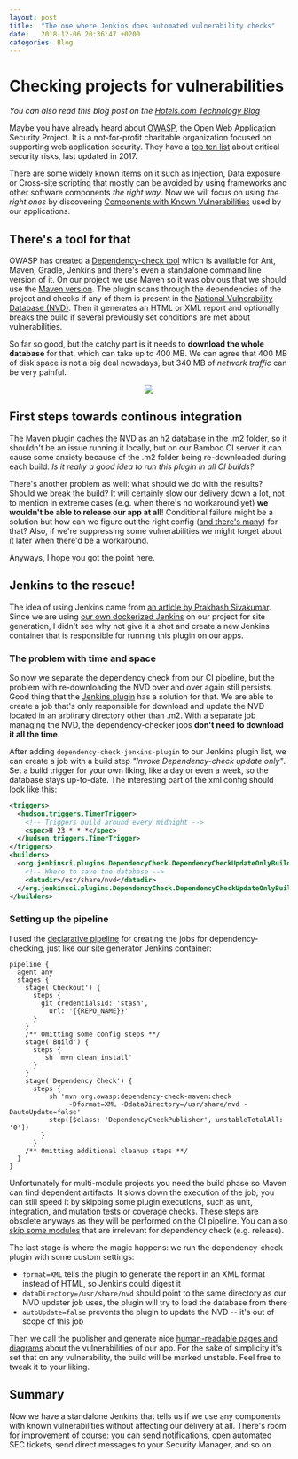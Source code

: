 ```yaml
---
layout: post
title:  "The one where Jenkins does automated vulnerability checks"
date:   2018-12-06 20:36:47 +0200
categories: Blog
---
```


# Checking projects for vulnerabilities

_You can also read this blog post on the [Hotels.com Technology Blog](https://medium.com/hotels-com-technology/the-one-where-jenkins-does-automated-vulnerability-checks-bd0c497f7354)_

Maybe you have already heard about [OWASP](https://www.owasp.org/index.php/About_The_Open_Web_Application_Security_Project#The_OWASP_Foundation), the Open Web Application Security Project. It is a not-for-profit charitable organization focused on supporting web application security. They have a [top ten list](https://www.owasp.org/index.php/Top_10-2017_Top_10) about critical security risks, last updated in 2017.

There are some widely known items on it such as Injection, Data exposure or Cross-site scripting that mostly can be avoided by using frameworks and other software components _the right way_. Now we will focus on using _the right ones_ by discovering [Components with Known Vulnerabilities](https://www.owasp.org/index.php/Top_10-2017_A9-Using_Components_with_Known_Vulnerabilities) used by our applications.

## There's a tool for that
OWASP has created a [Dependency-check tool](https://www.owasp.org/index.php/OWASP_Dependency_Check) which is available for Ant, Maven, Gradle, Jenkins and there's even a standalone command line version of it. On our project we use Maven so it was obvious that we should use the [Maven version](https://jeremylong.github.io/DependencyCheck/dependency-check-maven/index.html). The plugin scans through the dependencies of the project and checks if any of them is present in the [National Vulnerability Database (NVD)](https://nvd.nist.gov). Then it generates an HTML or XML report and optionally breaks the build if several previously set conditions are met about vulnerabilities.

So far so good, but the catchy part is it needs to **download the whole database** for that, which can take up to 400 MB. We can agree that 400 MB of disk space is not a big deal nowadays, but 340 MB of _network traffic_ can be very painful.

<div style="text-align:center"><img src="https://media.giphy.com/media/IT7hFHptzTvRm/giphy.gif"></div>

## First steps towards continous integration
The Maven plugin caches the NVD as an h2 database in the .m2 folder, so it shouldn't be an issue running it locally, but on our Bamboo CI server it can cause some anxiety because of the .m2 folder being re-downloaded during each build. _Is it really a good idea to run this plugin in all CI builds?_

There's another problem as well: what should we do with the results? Should we break the build? It will certainly slow our delivery down a lot, not to mention in extreme cases (e.g. when there's no workaround yet) **we wouldn't be able to release our app at all**! Conditional failure might be a solution but how can we figure out the right config ([and there's many](https://jeremylong.github.io/DependencyCheck/dependency-check-maven/configuration.html)) for that? Also, if we're suppressing some vulnerabilities we might forget about it later when there'd be a workaround.

Anyways, I hope you got the point here.

## Jenkins to the rescue!
The idea of using Jenkins came from [an article by Prakhash Sivakumar](https://medium.com/@PrakhashS/checking-vulnerabilities-in-3rd-party-dependencies-using-owasp-dependency-check-plugin-in-jenkins-bedfe8de6ba8). Since we are using [our own dockerized Jenkins](https://medium.com/hotels-com-technology/old-macdonald-had-a-build-farm-9954f9e4a8e0) on our project for site generation, I didn't see why not give it a shot and create a new Jenkins container that is responsible for running this plugin on our apps.

### The problem with time and space
So now we separate the dependency check from our CI pipeline, but the problem with re-downloading the NVD over and over again still persists. Good thing that the [Jenkins plugin](https://wiki.jenkins.io/display/JENKINS/OWASP+Dependency-Check+Plugin) has a solution for that. We are able to create a job that's only responsible for download and update the NVD located in an arbitrary directory other than .m2. With a separate job managing the NVD, the dependency-checker jobs **don't need to download it all the time**.

After adding `dependency-check-jenkins-plugin` to our Jenkins plugin list, we can create a job with a build step _"Invoke Dependency-check update only"_. Set a build trigger for your own liking, like a day or even a week, so the database stays up-to-date. The interesting part of the xml config should look like this:

```xml
<triggers>
  <hudson.triggers.TimerTrigger>
    <!-- Triggers build around every midnight -->
    <spec>H 23 * * *</spec>
  </hudson.triggers.TimerTrigger>
</triggers>
<builders>
  <org.jenkinsci.plugins.DependencyCheck.DependencyCheckUpdateOnlyBuilder plugin="dependency-check-jenkins-plugin@3.3.2">
    <!-- Where to save the database -->
    <datadir>/usr/share/nvd</datadir>
  </org.jenkinsci.plugins.DependencyCheck.DependencyCheckUpdateOnlyBuilder>
</builders>
```

### Setting up the pipeline
I used the [declarative pipeline](https://jenkins.io/doc/pipeline/steps/dependency-check-jenkins-plugin/) for creating the jobs for dependency-checking, just like our site generator Jenkins container:

```
pipeline {
  agent any
  stages {
    stage('Checkout') {
      steps {
        git credentialsId: 'stash', 
          url: '{{REPO_NAME}}'
      }   
    }
    /** Omitting some config steps **/
    stage('Build') {
      steps {
         sh 'mvn clean install'
      }
    }
    stage('Dependency Check') {
      steps {
          sh 'mvn org.owasp:dependency-check-maven:check
               -Dformat=XML -DdataDirectory=/usr/share/nvd -DautoUpdate=false'
          step([$class: 'DependencyCheckPublisher', unstableTotalAll: '0'])
        }
      }
    /** Omitting additional cleanup steps **/
  }
}
```
Unfortunately for multi-module projects you need the build phase so Maven can find dependent artifacts. It slows down the execution of the job; you can still speed it by skipping some plugin executions, such as unit, integration, and mutation tests or coverage checks. These steps are obsolete anyways as they will be performed on the CI pipeline. You can also [skip some modules](https://stackoverflow.com/questions/8304110/skip-a-submodule-during-a-maven-build) that are irrelevant for dependency check (e.g. release).

The last stage is where the magic happens: we run the dependency-check plugin with some custom settings:
* `format=XML` tells the plugin to generate the report in an XML format instead of HTML, so Jenkins could digest it
* `dataDirectory=/usr/share/nvd` should point to the same directory as our NVD updater job uses, the plugin will try to load the database from there
* `autoUpdate=false` prevents the plugin to update the NVD -- it's out of scope of this job

Then we call the publisher and generate nice [human-readable pages and diagrams](https://plugins.jenkins.io/dependency-check-jenkins-plugin#OWASPDependency-CheckPlugin-Screenshots) about the vulnerabilities of our app. For the sake of simplicity it's set that on any vulnerability, the build will be marked unstable. Feel free to tweak it to your liking.

## Summary

Now we have a standalone Jenkins that tells us if we use any components with known vulnerabilities without affecting our delivery at all. There's room for improvement of course: you can [send notifications](https://wiki.jenkins.io/display/JENKINS/Slack+Plugin), open automated SEC tickets, send direct messages to your Security Manager, and so on.
